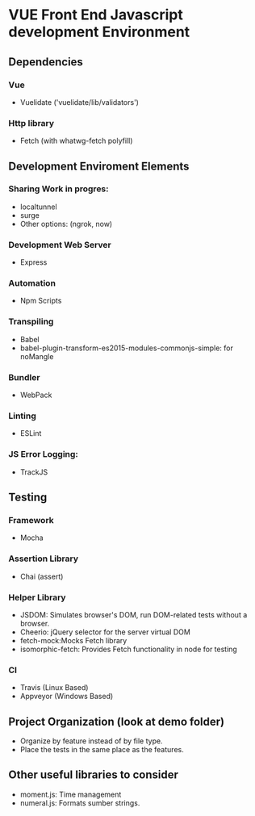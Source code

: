 # **VUE** Front End Javascript development Environment

## Dependencies

### Vue
* Vuelidate ('vuelidate/lib/validators')


### Http library

* Fetch (with whatwg-fetch polyfill)

## Development Enviroment Elements

### Sharing Work in progres:

* localtunnel
* surge
* Other options: (ngrok, now)

### Development Web Server

* Express

### Automation

* Npm Scripts

### Transpiling

* Babel
* babel-plugin-transform-es2015-modules-commonjs-simple: for noMangle

### Bundler

* WebPack

### Linting

* ESLint

### JS Error Logging:

* TrackJS

## Testing

### Framework

* Mocha

### Assertion Library

* Chai (assert)

### Helper Library

* JSDOM: Simulates browser's DOM, run DOM-related tests without a browser.
* Cheerio: jQuery selector for the server virtual DOM
* fetch-mock:Mocks Fetch library
* isomorphic-fetch: Provides Fetch functionality in node for testing


### CI

* Travis (Linux Based)
* Appveyor (Windows Based) 


## Project Organization (look at demo folder)

* Organize by feature instead of by file type.
* Place the tests in the same place as the features.

## Other useful libraries to consider

* moment.js: Time management
* numeral.js: Formats sumber strings.
